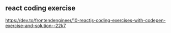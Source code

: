 ## react coding exercise

https://dev.to/frontendengineer/10-reactjs-coding-exercises-with-codepen-exercise-and-solution--22k7
